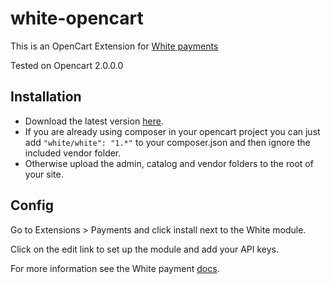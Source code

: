 white-opencart
==============

This is an OpenCart Extension for [White payments](https://whitepayments.com/)

Tested on Opencart 2.0.0.0

## Installation

* Download the latest version [here](https://github.com/Cyber-Duck/white-opencart/archive/master.zip).
* If you are already using composer in your opencart project you can just add `"white/white": "1.*"` to your composer.json and then ignore the included vendor folder.
* Otherwise upload the admin, catalog and vendor folders to the root of your site.

## Config

Go to Extensions > Payments and click install next to the White module.

Click on the edit link to set up the module and add your API keys.

For more information see the White payment [docs](https://whitepayments.com/docs).
